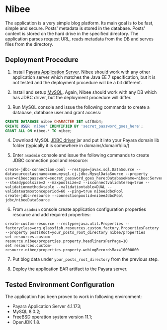 # Nibee

The application is a very simple blog platform. Its main goal is to be
fast, simple and secure.  Posts' metadata is stored in the database. Posts'
content is stored on the hard drive in the specified directory.  The
application parses request URL, reads metadata from the DB and serves files
from the directory.

## Deployment Procedure

1. Install [Payara Application Server](https://payara.fish/). Nibee should
work with any other application server which matches the Java EE 7
specification, but it is not tested and the deployment procedure will be a
bit different.

2. Install and setup [MySQL](https://dev.mysql.com/). Again, Nibee should work with
any DB which has JDBC driver, but the deployment procedure will differ.

3. Run MySQL console and issue the following commands to create a database, 
database user and grant access: 
```SQL
CREATE DATABASE nibee CHARACTER SET utf8mb4;
CREATE USER 'nibee' IDENTIFIED BY 'secret_password_goes_here';
GRANT ALL ON nibee.* TO nibee;
```

4. Download MySQL [JDBC driver](http://dev.mysql.com/downloads/connector/j/) jar and 
put it into your Payara domain lib folder (typically it is somewhere in domains/domain1/lib/)

5. Enter `asadmin` console and issue the following commands to create JDBC
connection pool and resource:
```
create-jdbc-connection-pool --restype=javax.sql.DataSource --datasourceclassname=com.mysql.cj.jdbc.MysqlDataSource --property user=nibee:password=secret_password_goes_here:DatabaseName=nibee:ServerName=localhost:port=3306:useLegacyDatetimeCode=false --steadypoolsize=2 --maxpoolsize=2 --isconnectvalidatereq=true --validationmethod=table --validationtable=DUAL --validateatmostonceperiod=60 --ping=true nibeeJdbcPool
create-jdbc-resource --connectionpoolid=nibeeJdbcPool jdbc/nibeeDataSource
```

6. From `asadmin` console create application configuration properties resource and add required properties:
```
create-custom-resource --restype=java.util.Properties --factoryclass=org.glassfish.resources.custom.factory.PropertiesFactory --property postsRoot=your_posts_root_directory nibee/properties
set resources.custom-resource.nibee/properties.property.headlinersPerPage=10
set resources.custom-resource.nibee/properties.property.webLogRecordsMax=10000000
```

7. Put blog data under `your_posts_root_directory` from the previous step.

8. Deploy the application EAR artifact to the Payara server.

## Tested Environment Configuration

The application has been proven to work in following environment:

* Payara Application Server 4.1.173;
* MySQL 8.0.2;
* FreeBSD operation system version 11.1;
* OpenJDK 1.8.

